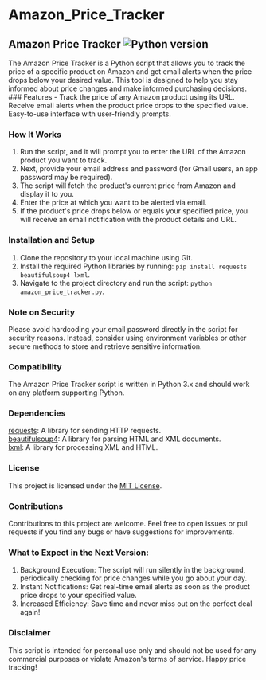 # Amazon_Price_Tracker  
## Amazon Price Tracker  ![Python version](https://img.shields.io/badge/python-3.x-blue.svg)     
  
  The Amazon Price Tracker is a Python script that allows you to track the price of a specific product on Amazon and get email alerts when the price drops below your desired value. This tool is designed to help you stay informed about price changes and make informed purchasing decisions.    ### Features  -  Track the price of any Amazon product using its URL.  Receive email alerts when the product price drops to the specified value.  Easy-to-use interface with user-friendly prompts.    

### How It Works   

1. Run the script, and it will prompt you to enter the URL of the Amazon product you want to track.
2. Next, provide your email address and password (for Gmail users, an app password may be required).
3. The script will fetch the product's current price from Amazon and display it to you.
4. Enter the price at which you want to be alerted via email.
5. If the product's price drops below or equals your specified price, you will receive an email notification with the product details and URL.

### Installation and Setup   

1. Clone the repository to your local machine using Git.
2. Install the required Python libraries by running: `pip install requests beautifulsoup4 lxml`.
3. Navigate to the project directory and run the script: `python amazon_price_tracker.py`.

### Note on Security    

Please avoid hardcoding your email password directly in the script for security reasons. Instead, consider using environment variables or other secure methods to store and retrieve sensitive information.    

### Compatibility   

The Amazon Price Tracker script is written in Python 3.x and should work on any platform supporting Python.  

### Dependencies    

[requests](https://pypi.org/project/requests/): A library for sending HTTP requests.  
[beautifulsoup4](https://pypi.org/project/beautifulsoup4/): A library for parsing HTML and XML documents.  
[lxml](https://pypi.org/project/lxml/): A library for processing XML and HTML.    

### License  

This project is licensed under the [MIT License](LICENSE).    

### Contributions    

Contributions to this project are welcome. Feel free to open issues or pull requests if you find any bugs or have suggestions for improvements.  

### What to Expect in the Next Version:
1. Background Execution: The script will run silently in the background, periodically checking for price changes while you go about your day.
2. Instant Notifications: Get real-time email alerts as soon as the product price drops to your specified value.
3. Increased Efficiency: Save time and never miss out on the perfect deal again!

### Disclaimer    

This script is intended for personal use only and should not be used for any commercial purposes or violate Amazon's terms of service.  Happy price tracking!
